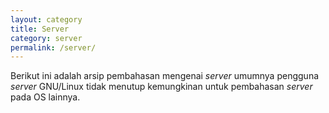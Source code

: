 ```yaml
---
layout: category
title: Server
category: server
permalink: /server/
---
```


Berikut ini adalah arsip pembahasan mengenai _server_ umumnya pengguna _server_ GNU/Linux tidak menutup kemungkinan untuk pembahasan _server_ pada OS lainnya.
